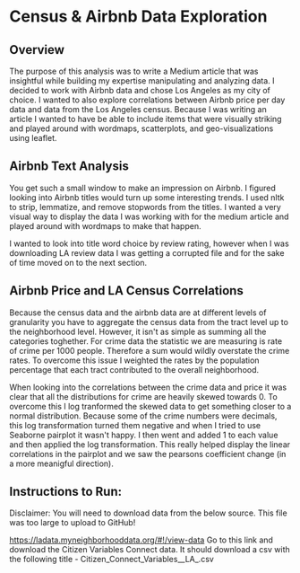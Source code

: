 # Census & Airbnb Data Exploration
## Overview
The purpose of this analysis was to write a Medium article that was insightful while building my expertise manipulating and analyzing data. I decided to work with Airbnb data and chose Los Angeles as my city of choice. I wanted to also explore correlations between Airbnb price per day data and data from the Los Angeles census. Because I was writing an article I wanted to have be able to include items that were visually striking and played around with wordmaps, scatterplots, and geo-visualizations using leaflet. 

## Airbnb Text Analysis
You get such a small window to make an impression on Airbnb. I figured looking into Airbnb titles would turn up some interesting trends. I used nltk to strip, lemmatize, and remove stopwords from the titles. I wanted a very visual way to display the data I was working with for the medium article and played around with wordmaps to make that happen. 

I wanted to look into title word choice by review rating, however when I was downloading LA review data I was getting a corrupted file and for the sake of time moved on to the next section. 


## Airbnb Price and LA Census Correlations
Because the census data and the airbnb data are at different levels of granularity you have to aggregate the census data from the tract level up to the neighborhood level. However, it isn't as simple as summing all the categories toghether. For crime data the statistic we are measuring is rate of crime per 1000 people. Therefore a sum would wildly overstate the crime rates. To overcome this issue I weighted the rates by the population percentage that each tract contributed to the overall neighborhood. 

When looking into the correlations between the crime data and price it was clear that all the distributions for crime are heavily skewed towards 0. To overcome this I log tranformed the skewed data to get something closer to a normal distribution. Because some of the crime numbers were decimals, this log transformation turned them negative and when I tried to use Seaborne pairplot it wasn't happy. I then went and added 1 to each value and then applied the log transformation. This really helped display the linear correlations in the pairplot and we saw the pearsons coefficient change (in a more meanigful direction). 

## Instructions to Run:
Disclaimer: You will need to download data from the below source. This file was too large to upload to GitHub!

https://ladata.myneighborhooddata.org/#!/view-data
Go to this link and download the Citizen Variables Connect data. It should download a csv with the following title -  Citizen_Connect_Variables__LA_.csv


